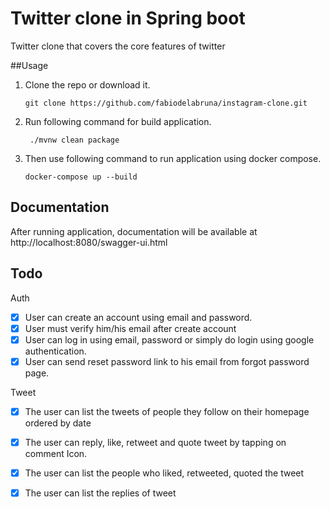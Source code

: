 # Twitter clone in Spring boot
Twitter clone that covers the core features of twitter


##Usage
1. Clone the repo or download it.
    ```
   git clone https://github.com/fabiodelabruna/instagram-clone.git
    ```
   
3. Run following command for build application.
   ```
    ./mvnw clean package
    ```
2. Then use following command to run application using docker compose.
    ```
    docker-compose up --build
    ```



## Documentation
After running application, documentation will be available at http://localhost:8080/swagger-ui.html 


## Todo





Auth
- [x] User can create an account using email and password.
- [x]    User must verify him/his email after create account
- [x]    User can log in using email, password or simply do login using google authentication.
- [x]   User can send reset password link to his email from forgot password page.

Tweet
- [x] The user can list the tweets of people they follow on their homepage ordered by date
- [x] The user can reply, like, retweet and quote tweet by tapping on comment Icon.
- [x] The user can list the people who liked, retweeted, quoted the tweet
- [x] The user can list the replies of tweet


